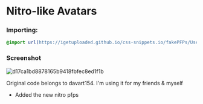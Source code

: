 # Nitro-like Avatars

### Importing:
```css
@import url(https://igetuploaded.github.io/css-snippets.io/fakePFPs/UsersDeco.css);
```

### Screenshot
![d17ca1bd8878165b9418fbfec8ed1f1b](https://github.com/iGetUploaded/css-snippets.io/assets/54633753/e40c24d1-2c5f-4bc0-b1fa-9c411ce0108a)


Original code belongs to davart154. I'm using it for my friends & myself

- Added the new nitro pfps
